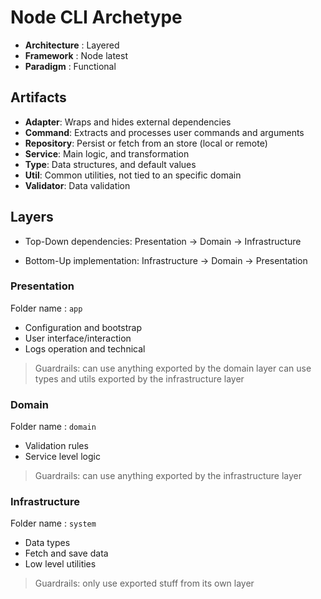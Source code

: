# Node CLI Archetype

- **Architecture** : Layered
- **Framework** : Node latest
- **Paradigm** : Functional

## Artifacts

- **Adapter**: Wraps and hides external dependencies
- **Command**: Extracts and processes user commands and arguments
- **Repository**: Persist or fetch from an store (local or remote)
- **Service**: Main logic, and transformation
- **Type**: Data structures, and default values
- **Util**: Common utilities, not tied to an specific domain
- **Validator**: Data validation

## Layers

- Top-Down dependencies: Presentation -> Domain -> Infrastructure

- Bottom-Up implementation: Infrastructure -> Domain -> Presentation

### Presentation

Folder name : `app`

- Configuration and bootstrap
- User interface/interaction
- Logs operation and technical

> Guardrails: 
> can use anything exported by the domain layer
> can use types and utils exported by the infrastructure layer 

### Domain 

Folder name : `domain`

- Validation rules
- Service level logic

> Guardrails:
> can use anything exported by the infrastructure layer

### Infrastructure

Folder name : `system`

- Data types
- Fetch and save data 
- Low level utilities

> Guardrails:
> only use exported stuff from its own layer


